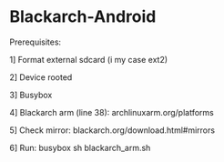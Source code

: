 Blackarch-Android
=================
Prerequisites:

1] Format external sdcard (i my case ext2)

2] Device rooted

3] Busybox

4] Blackarch arm (line 38): archlinuxarm.org/platforms

5] Check mirror: blackarch.org/download.html#mirrors

6] Run: busybox sh blackarch_arm.sh
